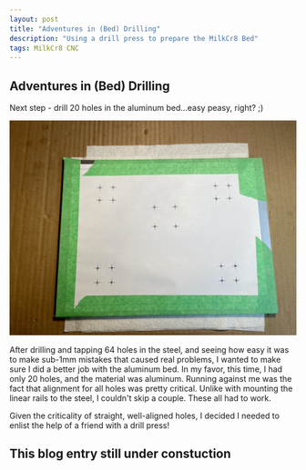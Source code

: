 ```yaml
---
layout: post
title: "Adventures in (Bed) Drilling"
description: "Using a drill press to prepare the MilkCr8 Bed"
tags: MilkCr8 CNC
---
```

## Adventures in (Bed) Drilling

Next step - drill 20 holes in the aluminum bed...easy peasy, right? ;)

![MilkCr8 CNC frame](/assets/images/bed_template.jpeg)

After drilling and tapping 64 holes in the steel, and seeing how easy it was to make sub-1mm mistakes that caused real problems, I wanted to make sure I did a better job with the aluminum bed.  In my favor, this time, I had only 20 holes, and the material was aluminum.  Running against me was the fact that alignment for all holes was pretty critical.  Unlike with mounting the linear rails to the steel, I couldn't skip a couple.  These all had to work.

Given the criticality of straight, well-aligned holes, I decided I needed to enlist the help of a friend with a drill press!

## This blog entry still under constuction
